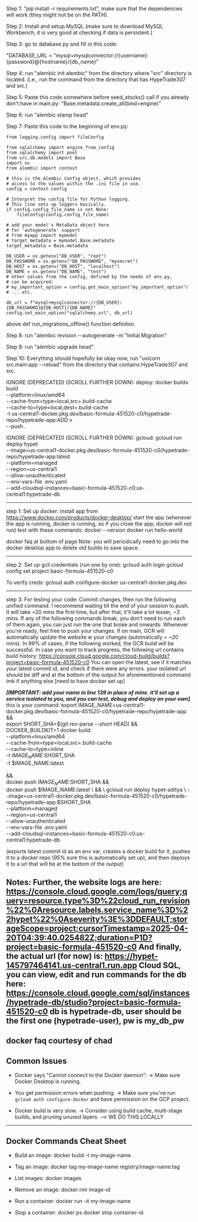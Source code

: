 Step 1: "pip install -r requirements.txt", make sure that the dependencies will work (they might not be on the PATH).

Step 2: Install and setup MySQL (make sure to download MySQL Workbench, it is very good at checking if data is persistent.)

Step 3: go to database.py and fill in this code: 

"DATABASE_URL = "mysql+mysqlconnector://{username}:{password}@{hostname}/{db_name}"

Step 4: run "alembic init alembic" from the directory where "src" directory is located. (i.e., run the command from the directory that has HypeTrade307 and src.)

Step 5: Paste this code somewhere before seed_stocks() call if you already don't have in main.py: "Base.metadata.create_all(bind=engine)"

Step 6: run "alembic stamp head"

Step 7: Paste this code to the beginning of env.py: 

```
from logging.config import fileConfig

from sqlalchemy import engine_from_config
from sqlalchemy import pool
from src.db.models import Base
import os
from alembic import context

# this is the Alembic Config object, which provides
# access to the values within the .ini file in use.
config = context.config

# Interpret the config file for Python logging.
# This line sets up loggers basically.
if config.config_file_name is not None:
    fileConfig(config.config_file_name)

# add your model's MetaData object here
# for 'autogenerate' support
# from myapp import mymodel
# target_metadata = mymodel.Base.metadata
target_metadata = Base.metadata

DB_USER = os.getenv("DB_USER", "root")
DB_PASSWORD = os.getenv("DB_PASSWORD", "mysecret")
DB_HOST = os.getenv("DB_HOST", "localhost")
DB_NAME = os.getenv("DB_NAME", "test")
# other values from the config, defined by the needs of env.py,
# can be acquired:
# my_important_option = config.get_main_option("my_important_option")
# ... etc.

db_url = f"mysql+mysqlconnector://{DB_USER}:{DB_PASSWORD}@{DB_HOST}/{DB_NAME}"
config.set_main_option("sqlalchemy.url", db_url)
```

above def run_migrations_offline() function definiton.


Step 8: run "alembic revision --autogenerate -m "Initial Migration"

Step 9: run "alembic upgrade head"

Step 10: Everything should hopefully be okay now, run "uvicorn src.main:app --reload" from the directory that contains HypeTrade307 and src. 

IGNORE (DEPRECATED) (SCROLL FURTHER DOWN):
deploy:
docker buildx build \
--platform=linux/amd64 \
--cache-from=type=local,src=.build-cache \
--cache-to=type=local,dest=.build-cache \
-t us-central1-docker.pkg.dev/basic-formula-451520-c0/hypetrade-repo/hypetrade-app:ADD v<x> \
--push .

IGNORE (DEPRECATED) (SCROLL FURTHER DOWN):
gcloud:
gcloud run deploy hypet \
--image=us-central1-docker.pkg.dev/basic-formula-451520-c0/hypetrade-repo/hypetrade-app:latest \
--platform=managed \
--region=us-central1 \
--allow-unauthenticated \
--env-vars-file .env.yaml \
--add-cloudsql-instances=basic-formula-451520-c0:us-central1:hypetrade-db

----------------------------------------------------------------------------------------------

step 1:
Set up docker:
install app from https://www.docker.com/products/docker-desktop/
start the app (whenever the app is running, docker is running, so if you close the app, docker will not run)
test with these commands:
docker --version
docker run hello-world

docker faq at bottom of page
Note: you will periodically need to go into the docker desktop app to delete old builds to save space.

-----------------------------------------------------------------------
step 2:
Set up gcli credentials (run one by one):
gcloud auth login
gcloud config set project basic-formula-451520-c0

To verify creds:
gcloud auth configure-docker us-central1-docker.pkg.dev

-----------------------------------------------------------------------
step 3:
For testing your code:
Commit changes, then run the following unified command. I recommend waiting till the end of your session to push.
It will take ~20 mins the first time, but after that, it'll take a lot lesser, ~3 mins.
If any of the following commands break, you don't need to run each of them again,
you can just run the one that broke and onwards.
Whenever you're ready, feel free to push your changes. If on main, GCR will automatically update
the website w your changes (automatically = ~20 mins). In 99% of cases, if the following worked,
the GCR build will be successful. In case you want to track progress, the following url contains build history:
https://console.cloud.google.com/cloud-build/builds?project=basic-formula-451520-c0
You can open the latest, see if it matches your latest commit id, and check if there were any errors.
your isolated url should be diff and at the bottom of the output for aforementioned command
lmk if anything else
[need to have docker set up]

**_[IMPORTANT: add your name in line 139 in place of mine. it'll set up a service isolated to you, and you can test, debug and deploy on your own]_**
this is your command:
export IMAGE_NAME=us-central1-docker.pkg.dev/basic-formula-451520-c0/hypetrade-repo/hypetrade-app && \
export SHORT_SHA=$(git rev-parse --short HEAD) && \
DOCKER_BUILDKIT=1 docker build \
--platform=linux/amd64 \
--cache-from=type=local,src=.build-cache \
--cache-to=type=inline \
-t $IMAGE_NAME:$SHORT_SHA \
-t $IMAGE_NAME:latest \
. \
&& \
docker push $IMAGE_NAME:$SHORT_SHA && \
docker push $IMAGE_NAME:latest \
&& \
gcloud run deploy hypet-aditya \
--image=us-central1-docker.pkg.dev/basic-formula-451520-c0/hypetrade-repo/hypetrade-app:$SHORT_SHA \
--platform=managed \
--region=us-central1 \
--allow-unauthenticated \
--env-vars-file .env.yaml \
--add-cloudsql-instances=basic-formula-451520-c0:us-central1:hypetrade-db

(exports latest commit id as an env var, creates a docker build for it, pushes it to a docker repo 
(95% sure this is automatically set up), and then deploys it to a url that will be at the bottom of the output)

Notes:
Further, the website logs are here:
https://console.cloud.google.com/logs/query;query=resource.type%3D%22cloud_run_revision%22%0Aresource.labels.service_name%3D%22hypet%22%0Aseverity%3E%3DDEFAULT;storageScope=project;cursorTimestamp=2025-04-20T04:39:40.025482Z;duration=P1D?project=basic-formula-451520-c0
And finally, the actual url (for now) is:
https://hypet-145797464141.us-central1.run.app
Cloud SQL, you can view, edit and run commands for the db here:
https://console.cloud.google.com/sql/instances/hypetrade-db/studio?project=basic-formula-451520-c0
db is hypetrade-db, user should be the first one (hypetrade-user), pw is my_db_pw
--------------------------------------------------------------------------------------------
docker faq courtesy of chad
-----------------------------
Common Issues
-----------------------------

- Docker says "Cannot connect to the Docker daemon":
  → Make sure Docker Desktop is running.

- You get permission errors when pushing:
  → Make sure you've run `gcloud auth configure-docker` and have permission on the GCP project.

- Docker build is very slow:
  → Consider using build cache, multi-stage builds, and pruning unused layers. --> WE DO THIS LOCALLY

-----------------------------
Docker Commands Cheat Sheet
-----------------------------

- Build an image:
  docker build -t my-image-name .

- Tag an image:
  docker tag my-image-name registry/image-name:tag

- List images:
  docker images

- Remove an image:
  docker rmi image-id

- Run a container:
  docker run -it my-image-name

- Stop a container:
  docker ps
  docker stop container-id